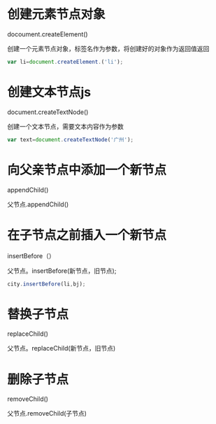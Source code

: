 # 创建元素节点对象

docoument.createElement()

创建一个元素节点对象，标签名作为参数，将创建好的对象作为返回值返回

```js
var li=document.createElement.('li');
```

# 创建文本节点js

document.createTextNode()

创建一个文本节点，需要文本内容作为参数

```js
var text=document.createTextNode('广州');
```

# 向父亲节点中添加一个新节点

appendChild()

父节点.appendChild()

# 在子节点之前插入一个新节点

insertBefore（）

父节点。insertBefore(新节点，旧节点);

```js
city.insertBefore(li,bj);
```

# 替换子节点

replaceChild()

父节点。replaceChild(新节点，旧节点)

# 删除子节点

removeChild()

父节点.removeChild(子节点)